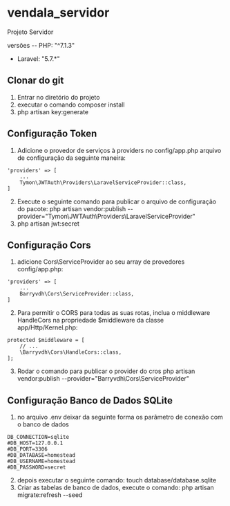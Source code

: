 # vendala_servidor
Projeto Servidor

versões
-- PHP: "^7.1.3"
- Laravel: "5.7.*"

## Clonar do git
1. Entrar no diretório do projeto
2. executar o comando composer install
3. php artisan key:generate

## Configuração Token
 1. Adicione o provedor de serviços à providers no config/app.php arquivo de configuração da seguinte maneira:
```
'providers' => [
    ...
    Tymon\JWTAuth\Providers\LaravelServiceProvider::class,
]
```
2. Execute o seguinte comando para publicar o arquivo de configuração do pacote:
php artisan vendor:publish --provider="Tymon\JWTAuth\Providers\LaravelServiceProvider"
3. php artisan jwt:secret

## Configuração Cors
 1. adicione Cors\ServiceProvider ao seu array de provedores config/app.php:
```
'providers' => [
    ...
    Barryvdh\Cors\ServiceProvider::class,
]
```
2. Para permitir o CORS para todas as suas rotas, inclua o middleware HandleCors na propriedade $middleware da classe app/Http/Kernel.php:
```
protected $middleware = [
    // ...
    \Barryvdh\Cors\HandleCors::class,
];
```
3. Rodar o comando para publicar o provider do cros
php artisan vendor:publish --provider="Barryvdh\Cors\ServiceProvider"

## Configuração Banco de Dados SQLite
1. no arquivo .env deixar da seguinte forma os parâmetro de conexão com o banco de dados
```
DB_CONNECTION=sqlite
#DB_HOST=127.0.0.1
#DB_PORT=3306
#DB_DATABASE=homestead
#DB_USERNAME=homestead
#DB_PASSWORD=secret
```

2. depois executar o seguinte comando:
touch database/database.sqlite
3. Criar as tabelas de banco de dados, execute o comando:
php artisan migrate:refresh --seed


